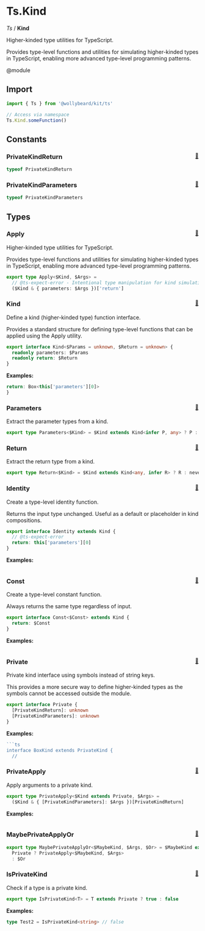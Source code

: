 # Ts.Kind

_Ts_ / **Kind**

Higher-kinded type utilities for TypeScript.

Provides type-level functions and utilities for simulating higher-kinded
types in TypeScript, enabling more advanced type-level programming patterns.

@module

## Import

```typescript
import { Ts } from '@wollybeard/kit/ts'

// Access via namespace
Ts.Kind.someFunction()
```

## Constants

### PrivateKindReturn <sub style="float: right;">[📄](https://github.com/jasonkuhrt/kit/blob/main/src/utils/ts/kind.ts#L114)</sub>

```typescript
typeof PrivateKindReturn
```

### PrivateKindParameters <sub style="float: right;">[📄](https://github.com/jasonkuhrt/kit/blob/main/src/utils/ts/kind.ts#L120)</sub>

```typescript
typeof PrivateKindParameters
```

## Types

### Apply <sub style="float: right;">[📄](https://github.com/jasonkuhrt/kit/blob/main/src/utils/ts/kind.ts#L32)</sub>

Higher-kinded type utilities for TypeScript.

Provides type-level functions and utilities for simulating higher-kinded
types in TypeScript, enabling more advanced type-level programming patterns.

```typescript
export type Apply<$Kind, $Args> =
  // @ts-expect-error - Intentional type manipulation for kind simulation
  ($Kind & { parameters: $Args })['return']
```

### Kind <sub style="float: right;">[📄](https://github.com/jasonkuhrt/kit/blob/main/src/utils/ts/kind.ts#L52)</sub>

Define a kind (higher-kinded type) function interface.

Provides a standard structure for defining type-level functions
that can be applied using the Apply utility.

```typescript
export interface Kind<$Params = unknown, $Return = unknown> {
  readonly parameters: $Params
  readonly return: $Return
}
```

**Examples:**

```ts twoslash
return: Box<this['parameters'][0]>
}
```

### Parameters <sub style="float: right;">[📄](https://github.com/jasonkuhrt/kit/blob/main/src/utils/ts/kind.ts#L62)</sub>

Extract the parameter types from a kind.

```typescript
export type Parameters<$Kind> = $Kind extends Kind<infer P, any> ? P : never
```

### Return <sub style="float: right;">[📄](https://github.com/jasonkuhrt/kit/blob/main/src/utils/ts/kind.ts#L69)</sub>

Extract the return type from a kind.

```typescript
export type Return<$Kind> = $Kind extends Kind<any, infer R> ? R : never
```

### Identity <sub style="float: right;">[📄](https://github.com/jasonkuhrt/kit/blob/main/src/utils/ts/kind.ts#L82)</sub>

Create a type-level identity function.

Returns the input type unchanged. Useful as a default or
placeholder in kind compositions.

```typescript
export interface Identity extends Kind {
  // @ts-expect-error
  return: this['parameters'][0]
}
```

**Examples:**

```ts twoslash
```

### Const <sub style="float: right;">[📄](https://github.com/jasonkuhrt/kit/blob/main/src/utils/ts/kind.ts#L99)</sub>

Create a type-level constant function.

Always returns the same type regardless of input.

```typescript
export interface Const<$Const> extends Kind {
  return: $Const
}
```

**Examples:**

```ts twoslash
```

### Private <sub style="float: right;">[📄](https://github.com/jasonkuhrt/kit/blob/main/src/utils/ts/kind.ts#L138)</sub>

Private kind interface using symbols instead of string keys.

This provides a more secure way to define higher-kinded types
as the symbols cannot be accessed outside the module.

```typescript
export interface Private {
  [PrivateKindReturn]: unknown
  [PrivateKindParameters]: unknown
}
```

**Examples:**

````typescript twoslash
```ts
interface BoxKind extends PrivateKind {
  //
````

### PrivateApply <sub style="float: right;">[📄](https://github.com/jasonkuhrt/kit/blob/main/src/utils/ts/kind.ts#L154)</sub>

Apply arguments to a private kind.

```typescript
export type PrivateApply<$Kind extends Private, $Args> =
  ($Kind & { [PrivateKindParameters]: $Args })[PrivateKindReturn]
```

**Examples:**

```ts twoslash
```

### MaybePrivateApplyOr <sub style="float: right;">[📄](https://github.com/jasonkuhrt/kit/blob/main/src/utils/ts/kind.ts#L157)</sub>

```typescript
export type MaybePrivateApplyOr<$MaybeKind, $Args, $Or> = $MaybeKind extends
  Private ? PrivateApply<$MaybeKind, $Args>
  : $Or
```

### IsPrivateKind <sub style="float: right;">[📄](https://github.com/jasonkuhrt/kit/blob/main/src/utils/ts/kind.ts#L173)</sub>

Check if a type is a private kind.

```typescript
export type IsPrivateKind<T> = T extends Private ? true : false
```

**Examples:**

```ts twoslash
type Test2 = IsPrivateKind<string> // false
```
